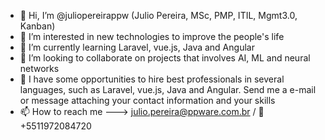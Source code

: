 - 👋 Hi, I’m @juliopereirappw (Julio Pereira, MSc, PMP, ITIL, Mgmt3.0, Kanban)
- 👀 I’m interested in new technologies to improve the people's life 
- 🌱 I’m currently learning Laravel, vue.js, Java and Angular
- 💞️ I’m looking to collaborate on projects that involves AI, ML and neural networks
- 🤝 I have some opportunities to hire best professionals in several languages, such as Laravel, vue.js, Java and Angular. Send me a e-mail or message attaching your contact information and your skills
- 📫 How to reach me ---> julio.pereira@ppware.com.br / 📲 +5511972084720

<!---
juliopereirappw/juliopereirappw is a ✨ special ✨ repository because its `README.md` (this file) appears on your GitHub profile.
You can click the Preview link to take a look at your changes.
--->
